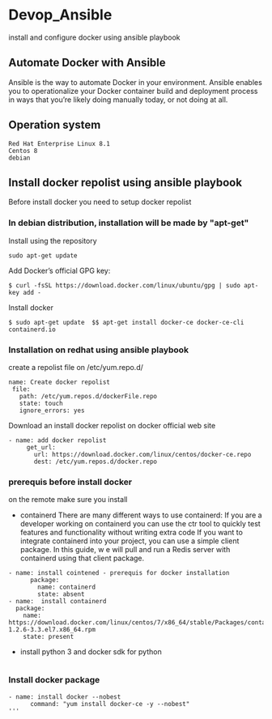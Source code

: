 # Devop_Ansible
install and configure docker using ansible playbook
## Automate Docker with Ansible 
Ansible is the way to automate Docker in your environment. Ansible enables you to operationalize 
your Docker container build and deployment process in ways that you’re likely doing manually today, or not doing at all.
## Operation system 
```
Red Hat Enterprise Linux 8.1
Centos 8
debian
```
## Install docker repolist using ansible playbook
Before install docker you need to setup docker repolist
### In debian distribution, installation will be made by "apt-get"
Install using the repository
```
sudo apt-get update
```
Add Docker’s official GPG key:
```
$ curl -fsSL https://download.docker.com/linux/ubuntu/gpg | sudo apt-key add -
````
Install docker 
```
$ sudo apt-get update  $$ apt-get install docker-ce docker-ce-cli containerd.io
```
### Installation on redhat using ansible playbook
create a repolist file on /etc/yum.repo.d/
 ```
 name: Create docker repolist
  file:
    path: /etc/yum.repos.d/dockerFile.repo
    state: touch
    ignore_errors: yes
 ```
 Download an install docker repolist on docker official web site
 ```
 - name: add docker repolist
      get_url:
        url: https://download.docker.com/linux/centos/docker-ce.repo
        dest: /etc/yum.repos.d/docker.repo
```
### prerequis before install docker
on the remote make sure you install 
- containerd 
There are many different ways to use containerd:
If you are a developer working on containerd you can use the ctr tool to quickly test features and functionality without writing extra code
If you want to integrate containerd into your project, you can use a simple client package. In this guide, w
e will pull and run a Redis server with containerd using that client package.
```
- name: install cointened - prerequis for docker installation
      package:
        name: containerd
        state: absent
- name:  install containerd
  package:
    name: https://download.docker.com/linux/centos/7/x86_64/stable/Packages/containerd.io-1.2.6-3.3.el7.x86_64.rpm
    state: present
 ```
 - install python 3 and docker sdk for python 
 ```
 
 ```
### Install docker package
```
- name: install docker --nobest
      command: "yum install docker-ce -y --nobest"
'''


 
 
